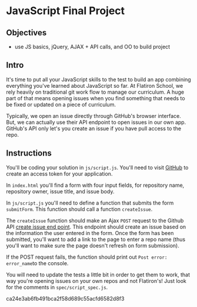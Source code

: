 # JavaScript Final Project

## Objectives
+ use JS basics, jQuery, AJAX + API calls, and OO to build project

## Intro

It's time to put all your JavaScript skills to the test to build an app combining everything you've learned about JavaScript so far. At Flatiron School, we rely heavily on traditional git work flow to manage our curriculum. A huge part of that means opening issues when you find something that needs to be fixed or updated on a piece of curriculum.

Typically, we open an issue directly through GitHub's browser interface. But, we can actually use their API endpoint to open issues in our own app. GitHub's API only let's you create an issue if you have pull access to the repo.

## Instructions

You'll be coding your solution in `js/script.js`.
You'll need to visit [GitHub](https://github.com/settings/tokens) to create an access token for your application.

In `index.html` you'll find a form with four input fields, for repository name, repository owner, issue title, and issue body.

In `js/script.js` you'll need to define a function that submits the form `submitForm`. This function should call a function `createIssue`.

The `createIssue` function should make an Ajax `POST` request to the Github API  [create issue end point](https://developer.github.com/v3/issues/#create-an-issue).
This endpoint should create an issue based on the information the user entered in the form. Once the form has been submitted, you'll want to add a link to the page to enter a repo name (thus you'll want to make sure the page doesn't refresh on form submission).

If the POST request fails, the function should print out `Post error: error_name`to the console.

You will need to update the tests a little bit in order to get them to work, that way you're opening issues on your own repos and not Flatiron's! Just look for the comments in `spec/script_spec.js`.

ca24e3ab6fb491bca2f58d689c55acfd6582d8f3
